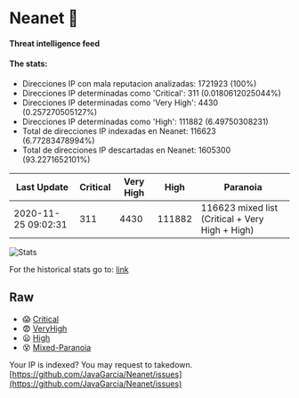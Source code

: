 # Neanet :hocho:
#### Threat intelligence feed
#### The stats:

- Direcciones IP con mala reputacion analizadas: 1721923 (100%)
- Direcciones IP determinadas como 'Critical':  311 (0.0180612025044%)
- Direcciones IP determinadas como 'Very High':  4430 (0.257270505127%)
- Direcciones IP determinadas como 'High':  111882 (6.49750308231)
- Total de direcciones IP indexadas en Neanet:  116623 (6.77283478994%)
- Total de direcciones IP descartadas en Neanet:  1605300 (93.2271652101%)

| Last Update | Critical | Very High | High | Paranoia |
| --- | --- | --- | --- | --- |
| 2020-11-25 09:02:31 | 311 | 4430 | 111882 | 116623 mixed list (Critical + Very High + High)|

![Stats](https://docs.google.com/spreadsheets/d/e/2PACX-1vSnaNMIXVabIpDJjufMlzH7poXnshF3mgd8Is1g9ytUEzVsP5my4Trn8f-xkoLLQ38xpL3HtmUexLo6/pubchart?oid=501124687&format=image)

For the historical stats go to: [link](/stats.csv)
## Raw
- :scream: [Critical](https://raw.githubusercontent.com/JavaGarcia/Neanet/master/blacklists/neanet_critical.txt)
- :fearful: [VeryHigh](https://raw.githubusercontent.com/JavaGarcia/Neanet/master/blacklists/neanet_veryHigh.txtt)
- :frowning: [High](https://raw.githubusercontent.com/JavaGarcia/Neanet/master/blacklists/neanet_high.txt)
- :dizzy_face: [Mixed-Paranoia](https://raw.githubusercontent.com/JavaGarcia/Neanet/master/blacklists/neanet_all.txt)


Your IP is indexed? You may request to takedown. [https://github.com/JavaGarcia/Neanet/issues](https://github.com/JavaGarcia/Neanet/issues)
























































































































































































































































































































































































































































































































































































































































































































































































































































































































































































































































































































































































































































































































































































































































































































































































































































































































































































































































































































































































































































































































































































































































































































































































































































































